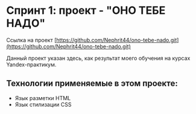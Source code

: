 # Спринт 1: проект - "ОНО ТЕБЕ НАДО"
Сcылка на проект [https://github.com/Nephrit44/ono-tebe-nado.git](https://github.com/Nephrit44/ono-tebe-nado.git)  
  
Данный проект указан здесь, как результат моего обучения на курсах Yandex-практикум.  
## Технологии применяемые в этом проекте:  
* Язык разметки HTML
* Язык стилизации CSS 